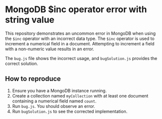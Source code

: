 # MongoDB $inc operator error with string value

This repository demonstrates an uncommon error in MongoDB when using the `$inc` operator with an incorrect data type. The `$inc` operator is used to increment a numerical field in a document.  Attempting to increment a field with a non-numeric value results in an error.

The `bug.js` file shows the incorrect usage, and `bugSolution.js` provides the correct solution.

## How to reproduce

1.  Ensure you have a MongoDB instance running.
2.  Create a collection named `myCollection` with at least one document containing a numerical field named `count`.
3.  Run `bug.js`.  You should observe an error.
4.  Run `bugSolution.js` to see the corrected implementation.